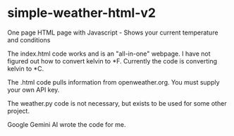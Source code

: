 # simple-weather-html-v2
One page HTML page with Javascript - Shows your current temperature and conditions

The index.html code works and is an "all-in-one" webpage. I have not figured out how to convert kelvin to *F. Currently the code is converting kelvin to *C.

The .html code pulls information from openweather.org. You must supply your own API key.

The weather.py code is not necessary, but exists to be used for some other project.

Google Gemini AI wrote the code for me.

